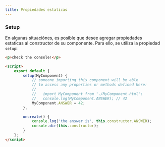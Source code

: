 ```yaml
---
title: Propiedades estaticas
---
```



### Setup

En algunas situaciónes, es posible que desee agregar propiedades estaticas al constructor de su componente. Para ello, se utiliza la propiedad `setup`:

```html
<p>check the console!</p>

<script>
	export default {
		setup(MyComponent) {
			// someone importing this component will be able
			// to access any properties or methods defined here:
			//
			//   import MyComponent from './MyComponent.html';
			//   console.log(MyComponent.ANSWER); // 42
			MyComponent.ANSWER = 42;
		},

		oncreate() {
			console.log('the answer is', this.constructor.ANSWER);
			console.dir(this.constructor);
		}
	};
</script>
```
